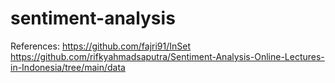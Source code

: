 # sentiment-analysis
References:
https://github.com/fajri91/InSet
https://github.com/rifkyahmadsaputra/Sentiment-Analysis-Online-Lectures-in-Indonesia/tree/main/data
